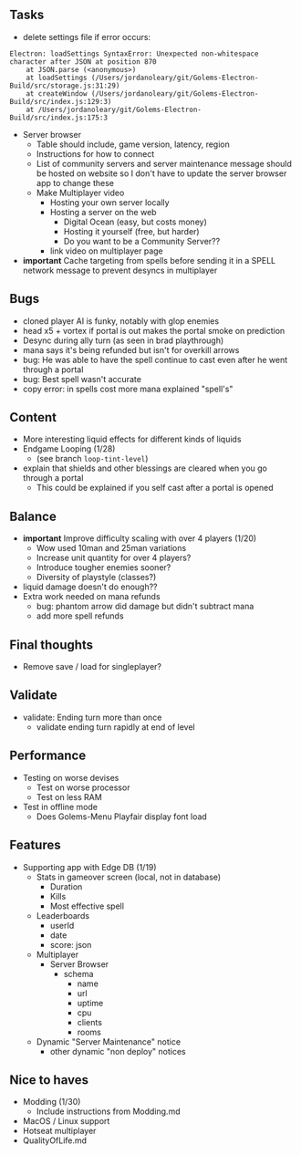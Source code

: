 ## Tasks

- delete settings file if error occurs:

```
Electron: loadSettings SyntaxError: Unexpected non-whitespace character after JSON at position 870
    at JSON.parse (<anonymous>)
    at loadSettings (/Users/jordanoleary/git/Golems-Electron-Build/src/storage.js:31:29)
    at createWindow (/Users/jordanoleary/git/Golems-Electron-Build/src/index.js:129:3)
    at /Users/jordanoleary/git/Golems-Electron-Build/src/index.js:175:3
```

- Server browser
  - Table should include, game version, latency, region
  - Instructions for how to connect
  - List of community servers and server maintenance message should be hosted on
    website so I don't have to update the server browser app to change these
  - Make Multiplayer video
    - Hosting your own server locally
    - Hosting a server on the web
      - Digital Ocean (easy, but costs money)
      - Hosting it yourself (free, but harder)
      - Do you want to be a Community Server??
    - link video on multiplayer page
- **important** Cache targeting from spells before sending it in a SPELL network
  message to prevent desyncs in multiplayer

## Bugs

- cloned player AI is funky, notably with glop enemies
- head x5 + vortex if portal is out makes the portal smoke on prediction
- Desync during ally turn (as seen in brad playthrough)
- mana says it's being refunded but isn't for overkill arrows
- bug: He was able to have the spell continue to cast even after he went through
  a portal
- bug: Best spell wasn't accurate
- copy error: in spells cost more mana explained "spell\'s"

## Content

- More interesting liquid effects for different kinds of liquids
- Endgame Looping (1/28)
  - (see branch `loop-tint-level`)
- explain that shields and other blessings are cleared when you go through a
  portal
  - This could be explained if you self cast after a portal is opened

## Balance

- **important** Improve difficulty scaling with over 4 players (1/20)
  - Wow used 10man and 25man variations
  - Increase unit quantity for over 4 players?
  - Introduce tougher enemies sooner?
  - Diversity of playstyle (classes?)
- liquid damage doesn't do enough??
- Extra work needed on mana refunds
  - bug: phantom arrow did damage but didn't subtract mana
  - add more spell refunds

## Final thoughts

- Remove save / load for singleplayer?

## Validate

- validate: Ending turn more than once
  - validate ending turn rapidly at end of level

## Performance

- Testing on worse devises
  - Test on worse processor
  - Test on less RAM
- Test in offline mode
  - Does Golems-Menu Playfair display font load

## Features

- Supporting app with Edge DB (1/19)
  - Stats in gameover screen (local, not in database)
    - Duration
    - Kills
    - Most effective spell
  - Leaderboards
    - userId
    - date
    - score: json
  - Multiplayer
    - Server Browser
      - schema
        - name
        - url
        - uptime
        - cpu
        - clients
        - rooms
  - Dynamic "Server Maintenance" notice
    - other dynamic "non deploy" notices

## Nice to haves

- Modding (1/30)
  - Include instructions from Modding.md
- MacOS / Linux support
- Hotseat multiplayer
- QualityOfLife.md
